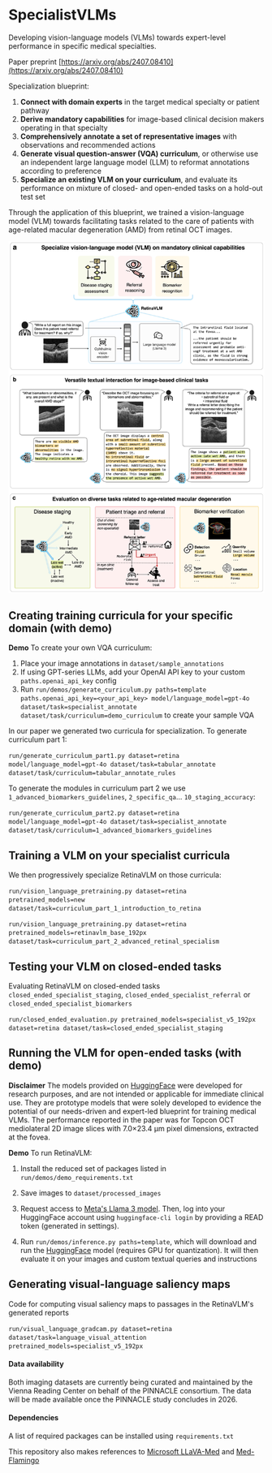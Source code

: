 # SpecialistVLMs
Developing vision-language models (VLMs) towards expert-level performance in specific medical specialties.

Paper preprint [https://arxiv.org/abs/2407.08410](https://arxiv.org/abs/2407.08410)

Specialization blueprint:
1. **Connect with domain experts** in the target medical specialty or patient pathway
2. **Derive mandatory capabilities** for image-based clinical decision makers operating in that specialty
3. **Comprehensively annotate a set of representative images** with observations and recommended actions
4. **Generate visual question-answer (VQA) curriculum**, or otherwise use an independent large language model (LLM) to reformat annotations according to preference
5. **Specialize an existing VLM on your curriculum**, and evaluate its performance on mixture of closed- and open-ended tasks on a hold-out test set

Through the application of this blueprint, we trained a vision-language model (VLM) towards facilitating tasks related to the care of patients with age-related macular degeneration (AMD) from retinal OCT images.

![Figure 1](Figure_1.jpg)

## Creating training curricula for your specific domain (with demo)

**Demo** To create your own VQA curriculum:
1. Place your image annotations in `dataset/sample_annotations`
2. If using GPT-series LLMs, add your OpenAI API key to your custom `paths.openai_api_key` config
3. Run `run/demos/generate_curriculum.py paths=template paths.openai_api_key=<your_api_key> model/language_model=gpt-4o dataset/task=specialist_annotate dataset/task/curriculum=demo_curriculum` to create your sample VQA

In our paper we generated two curricula for specialization. To generate curriculum part 1:

`run/generate_curriculum_part1.py dataset=retina model/language_model=gpt-4o dataset/task=tabular_annotate dataset/task/curriculum=tabular_annotate_rules`

To generate the modules in curriculum part 2 we use `1_advanced_biomarkers_guidelines`, `2_specific_qa`... `10_staging_accuracy`:

`run/generate_curriculum_part2.py dataset=retina model/language_model=gpt-4o dataset/task=specialist_annotate dataset/task/curriculum=1_advanced_biomarkers_guidelines`

## Training a VLM on your specialist curricula

We then progressively specialize RetinaVLM on those curricula:

`run/vision_language_pretraining.py dataset=retina pretrained_models=new dataset/task=curriculum_part_1_introduction_to_retina`

`run/vision_language_pretraining.py dataset=retina pretrained_models=retinavlm_base_192px dataset/task=curriculum_part_2_advanced_retinal_specialism`

## Testing your VLM on closed-ended tasks

Evaluating RetinaVLM on closed-ended tasks `closed_ended_specialist_staging`, `closed_ended_specialist_referral` or `closed_ended_specialist_biomarkers`

`run/closed_ended_evaluation.py pretrained_models=specialist_v5_192px dataset=retina dataset/task=closed_ended_specialist_staging`

## Running the VLM for open-ended tasks (with demo)

**Disclaimer** The models provided on [HuggingFace](https://huggingface.co/RobbieHolland/RetinaVLM) were developed for research purposes, and are not intended or applicable for immediate clinical use. They are prototype models that were solely developed to evidence the potential of our needs-driven and expert-led blueprint for training medical VLMs. The performance reported in the paper was for Topcon OCT mediolateral 2D image slices with 7.0×23.4 μm pixel dimensions, extracted at the fovea.

**Demo** To run RetinaVLM:

1. Install the reduced set of packages listed in `run/demos/demo_requirements.txt`

2. Save images to `dataset/processed_images`

3. Request access to [Meta's Llama 3 model](https://huggingface.co/meta-llama/Meta-Llama-3-8B). Then, log into your HuggingFace account using `huggingface-cli login` by providing a READ token (generated in settings).

4.  Run `run/demos/inference.py paths=template`, which will download and run the [HuggingFace](https://huggingface.co/RobbieHolland/RetinaVLM) model (requires GPU for quantization).
    It will then evaluate it on your images and custom textual queries and instructions

## Generating visual-language saliency maps

Code for computing visual saliency maps to passages in the RetinaVLM's generated reports

`run/visual_language_gradcam.py dataset=retina dataset/task=language_visual_attention pretrained_models=specialist_v5_192px`

#### Data availability

Both imaging datasets are currently being curated and maintained by the Vienna Reading Center on behalf of the PINNACLE consortium. The data will be made available once the PINNACLE study concludes in 2026.

#### Dependencies

A list of required packages can be installed using `requirements.txt`

This repository also makes references to [Microsoft LLaVA-Med](https://github.com/microsoft/LLaVA-Med) and [Med-Flamingo](https://github.com/snap-stanford/med-flamingo)
